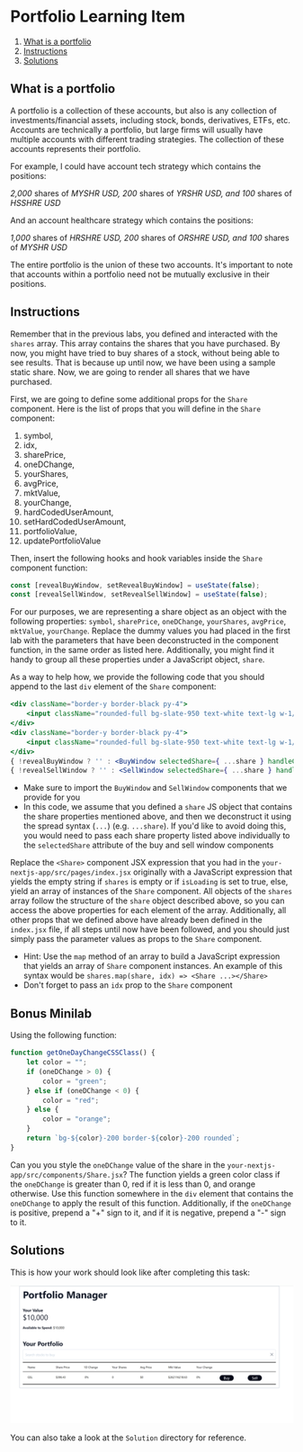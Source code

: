 # Portfolio Learning Item
1. [What is a portfolio](#what-is-a-portfolio)
2. [Instructions](#instructions)
3. [Solutions](#solutions)

## What is a portfolio
A portfolio is a collection of these accounts, but also is any collection of investments/financial assets, including stock, bonds, derivatives, ETFs, etc. Accounts are technically a portfolio, but large firms will usually have multiple accounts with different trading strategies. The collection of these accounts represents their portfolio.

For example, I could have account tech strategy which contains the positions:

*2,000* shares of *MYSHR USD, 200* shares of *YRSHR USD, and 100* shares of *HSSHRE USD*

And an account healthcare strategy which contains the positions:

*1,000* shares of *HRSHRE USD, 200* shares of *ORSHRE USD, and 100* shares of *MYSHR USD*

The entire portfolio is the union of these two accounts. It's important to note that accounts within a portfolio need not be mutually exclusive in their positions.

## Instructions

Remember that in the previous labs, you defined and interacted with the `shares` array. This array contains the shares that you have purchased. By now, you might have tried to buy shares of a stock, without being able to see results. That is because up until now, we have been using a sample static share. Now, we are going to render all shares that we have purchased.

First, we are going to define some additional props for the `Share` component. Here is the list of props that you will define in the `Share` component:
1. symbol,
2. idx,
3. sharePrice,
4. oneDChange,
5. yourShares,
6. avgPrice,
7. mktValue,
8. yourChange,
10. hardCodedUserAmount,
11. setHardCodedUserAmount,
12. portfolioValue,
13. updatePortfolioValue

Then, insert the following hooks and hook variables inside the `Share` component function:
```jsx
const [revealBuyWindow, setRevealBuyWindow] = useState(false);
const [revealSellWindow, setRevealSellWindow] = useState(false);
```

For our purposes, we are representing a share object as an object with the following properties: `symbol`, `sharePrice`, `oneDChange`, `yourShares`, `avgPrice`, `mktValue`, `yourChange`. Replace the dummy values you had placed in the first lab with the parameters that have been deconstructed in the component function, in the same order as listed here. Additionally, you might find it handy to group all these properties under a JavaScript object, `share`.

As a way to help how, we provide the following code that you should append to the last `div` element of the `Share` component:
```jsx
<div className="border-y border-black py-4">
    <input className="rounded-full bg-slate-950 text-white text-lg w-1/2 hover:cursor-pointer" type="button" onClick={() => { setRevealBuyWindow(true); setRevealSellWindow(false) }} value="Buy"/>
</div>
<div className="border-y border-black py-4">
    <input className="rounded-full bg-slate-950 text-white text-lg w-1/2 hover:cursor-pointer" type="button" onClick={() => { setRevealSellWindow(true); setRevealBuyWindow(false) }} value="Sell"/>
</div>
{ !revealBuyWindow ? '' : <BuyWindow selectedShare={ ...share } handleCloseWindow={() => setRevealBuyWindow(false)} idx={idx} hardCodedUserAmount={hardCodedUserAmount} setHardCodedUserAmount={setHardCodedUserAmount} portfolioValue={portfolioValue} updatePortfolioValue={updatePortfolioValue} /> }
{ !revealSellWindow ? '' : <SellWindow selectedShare={ ...share } handleCloseWindow={() => setRevealSellWindow(false)} idx={idx} hardCodedUserAmount={hardCodedUserAmount} setHardCodedUserAmount={setHardCodedUserAmount} portfolioValue={portfolioValue} updatePortfolioValue={updatePortfolioValue} /> }
```
* Make sure to import the `BuyWindow` and `SellWindow` components that we provide for you
* In this code, we assume that you defined a `share` JS object that contains the share properties mentioned above, and then we deconstruct it using the spread syntax (`...`) (e.g. `...share`). If you'd like to avoid doing this, you would need to pass each share property listed above individually to the `selectedShare` attribute of the buy and sell window components

Replace the `<Share>` component JSX expression that you had in the `your-nextjs-app/src/pages/index.jsx` originally with a JavaScript expression that yields the empty string if `shares` is empty or if `isLoading` is set to true, else, yield an array of instances of the `Share` component. All objects of the `shares` array follow the structure of the `share` object described above, so you can access the above properties for each element of the array. Additionally, all other props that we defined above have already been defined in the `index.jsx` file, if all steps until now have been followed, and you should just simply pass the parameter values as props to the `Share` component.
* Hint: Use the `map` method of an array to build a JavaScript expression that yields an array of `Share` component instances. An example of this syntax would be `shares.map(share, idx) => <Share ...></Share>`
* Don't forget to pass an `idx` prop to the `Share` component

## Bonus Minilab

Using the following function:
```jsx
function getOneDayChangeCSSClass() {
    let color = "";
    if (oneDChange > 0) {
        color = "green";
    } else if (oneDChange < 0) {
        color = "red";
    } else {
        color = "orange";
    }
    return `bg-${color}-200 border-${color}-200 rounded`;
}
```

Can you you style the `oneDChange` value of the share in the `your-nextjs-app/src/components/Share.jsx`? The function yields a green color class if the `oneDChange` is greater than 0, red if it is less than 0, and orange otherwise. Use this function somewhere in the `div` element that contains the `oneDChange` to apply the result of this function. Additionally, if the `oneDChange` is positive, prepend a "+" sign to it, and if it is negative, prepend a "-" sign to it.

## Solutions
This is how your work should look like after completing this task:

![Solution Picture Lab 4](./Solution-Picture-Lab-4.png)

You can also take a look at the `Solution` directory for reference.
